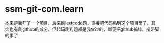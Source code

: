 # ssm-git-com.learn
本来是新开了一个项目，后来刷leetcode题，直接吧代码粘到这个项目里了，其实也有刷github的成分，但起码刷的题都是我做过的，顺便把github搞绿，捎带脚的事了
